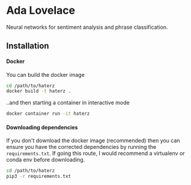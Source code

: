 # Ada **Lovelace** 

Neural networks for sentiment analysis and phrase classification.

## Installation
#### Docker
You can build the docker image
```bash
cd /path/to/haterz
docker build -t haterz .
```

..and then starting a container in interactive mode

```bash
docker container run -it haterz
```

#### Downloading dependencies
If you don't download the docker image (recommended) then you can ensure you have the corrected dependencies by running the `requirements.txt`. If going this route, I would recommend a virtualenv or conda env before downloading. 

```bash
cd /path/to/haterz
pip3 -r requirements.txt
```

